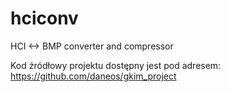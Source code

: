 # hciconv
HCI <-> BMP converter and compressor  
  
Kod źródłowy projektu dostępny jest pod adresem:  
https://github.com/daneos/gkim_project

